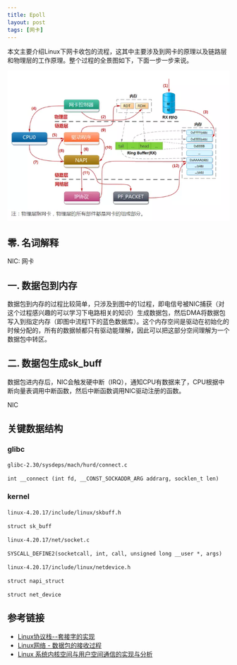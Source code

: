 ```yaml
---
title: Epoll
layout: post
tags: [网卡]
---
```


本文主要介绍Linux下网卡收包的流程，这其中主要涉及到网卡的原理以及链路层和物理层的工作原理。整个过程的全景图如下，下面一步一步来说。

![网卡收包流程](/media/img/2019/NIC.png)

## 零. 名词解释

NIC: 网卡

## 一. 数据包到内存

数据包到内存的过程比较简单，只涉及到图中的1过程，即电信号被NIC捕获（对这个过程感兴趣的可以学习下电路相关的知识）生成数据包，然后DMA将数据包写入到指定内存（即图中流程1下的蓝色数据库）。这个内存空间是驱动在初始化的时候分配的，所有的数据帧都只有驱动能理解，因此可以把这部分空间理解为一个数据包中转区。

## 二. 数据包生成sk_buff

数据包进内存后，NIC会触发硬中断（IRQ），通知CPU有数据来了，CPU根据中断向量表调用中断函数，然后中断函数调用NIC驱动注册的函数。

NIC

## 关键数据结构

### glibc

`glibc-2.30/sysdeps/mach/hurd/connect.c`

`int __connect (int fd, __CONST_SOCKADDR_ARG addrarg, socklen_t len)`

### kernel

`linux-4.20.17/include/linux/skbuff.h`

`struct sk_buff`


`linux-4.20.17/net/socket.c`

`SYSCALL_DEFINE2(socketcall, int, call, unsigned long __user *, args)`


`linux-4.20.17/include/linux/netdevice.h`

`struct napi_struct`

`struct net_device`

## 参考链接

* [Linux协议栈--套接字的实现](http://cxd2014.github.io/2016/07/30/socket-implement/)
* [Linux网络 - 数据包的接收过程](https://segmentfault.com/a/1190000008836467)
* [Linux 系统内核空间与用户空间通信的实现与分析](https://www.ibm.com/developerworks/cn/linux/l-netlink/index.html)